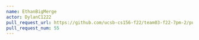 ```yaml
---
name: EthanBigMerge
actor: DylanC1222
pull_request_url: https://github.com/ucsb-cs156-f22/team03-f22-7pm-2/pull/55
pull_request_num: 55
---
```

